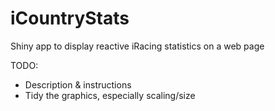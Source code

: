 # iCountryStats
Shiny app to display reactive iRacing statistics on a web page

TODO:
- Description & instructions
- Tidy the graphics, especially scaling/size

